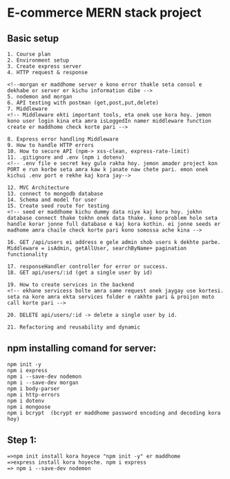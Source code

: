 # E-commerce MERN stack project

## Basic setup

    1. Course plan
    2. Environment setup
    3. Create express server
    4. HTTP request & response

    <!--morgan er maddhome server e kono error thakle seta consol e dekhabe or server er kichu information dibe -->
    5. nodemon and morgan
    6. API testing with postman (get,post,put,delete)
    7. Middleware
    <!-- Middleware ekti important tools, eta onek use kora hoy. jemon kono user login kina eta amra isLoggedIn namer middleware function create er maddhome check korte pari -->

    8. Express error handling Middleware
    9. How to handle HTTP errors
    10. How to secure API (npm-> xss-clean, express-rate-limit)
    11. .gitignore and .env (npm i dotenv)
    <!-- .env file e secret key gulo rakha hoy. jemon amader project kon PORT e run korbe seta amra kaw k janate naw chete pari. emon onek kichui .env port e rekhe kaj kora jay-->

    12. MVC Architecture
    13. connect to mongodb database
    14. Schema and model for user
    15. Create seed route for testing
    <!-- seed er maddhome kichu dummy data niye kaj kora hoy. jokhn database connect thake tokhn onek data thake. kono problem hole seta handle korar jonne full database e kaj kora kothin. ei jonne seeds er madhome amra chaile check korte pari kono somossa ache kina -->

    16. GET /api/users ei address e gele admin shob users k dekhte parbe.
    Middleware = isAdmin, getAllUser, searchByName+ pagination functionality

    17. responseHandler controller for error or success.
    18. GET api/users/:id (get a single user by id)

    19. How to create services in the backend
    <!-- ekhane servicess bolte amra same request onek jaygay use kortesi. seta na kore amra ekta services folder e rakhte pari & proijon moto call korte pari -->

    20. DELETE api/users/:id -> delete a single user by id.

    21. Refactoring and reusability and dynamic

## npm installing comand for server:

    npm init -y
    npm i express
    npm i --save-dev nodemon
    npm i --save-dev morgan
    npm i body-parser
    npm i http-errors
    npm i dotenv
    npm i mongoose
    npm i bcrypt  (bcrypt er maddhome password encoding and decoding kora hoy)

## Step 1:

    =>npm init install kora hoyece "npm init -y" er maddhome
    =>express install kora hoyeche. npm i express
    => npm i --save-dev nodemon
